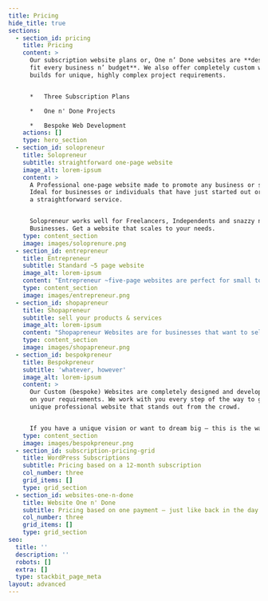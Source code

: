 ```yaml
---
title: Pricing
hide_title: true
sections:
  - section_id: pricing
    title: Pricing
    content: >
      Our subscription website plans or, One n’ Done websites are **designed to
      fit every business n’ budget**. We also offer completely custom website
      builds for unique, highly complex project requirements.


      *   Three Subscription Plans

      *   One n' Done Projects

      *   Bespoke Web Development
    actions: []
    type: hero_section
  - section_id: solopreneur
    title: Solopreneur
    subtitle: straightforward one-page website
    image_alt: lorem-ipsum
    content: >
      A Professional one-page website made to promote any business or service.
      Ideal for businesses or individuals that have just started out or provide
      a straightforward service.


      Solopreneur works well for Freelancers, Independents and snazzy new
      Businesses. Get a website that scales to your needs.
    type: content_section
    image: images/soloprenure.png
  - section_id: entrepreneur
    title: Entrepreneur
    subtitle: Standard ~5 page website
    image_alt: lorem-ipsum
    content: "Entrepreneur ~five-page websites are perfect for small to medium-sized businesses and freelancers, that want to provide standard services to their\_customers.\n\nIdeal for anyone in the Art & Beauty, Design, Construction and Legal industries.\n"
    type: content_section
    image: images/entrepreneur.png
  - section_id: shopapreneur
    title: Shopapreneur
    subtitle: sell your products & services
    image_alt: lorem-ipsum
    content: "Shopapreneur Websites are for businesses that want to sell products or services online. All eCommerce websites are built using WooCommerce allowing for a large selection of plugins and store customizations.\n\nAll Stores are integrated with PayPal or Stripe as standard gateways. With an added charge we can integrate your\_store with\_[*almost any other payment gateway*](https://woocommerce.com/product-category/woocommerce-extensions/payment-gateways/)\_you require.\n"
    type: content_section
    image: images/shopapreneur.png
  - section_id: bespokpreneur
    title: Bespokpreneur
    subtitle: 'whatever, however'
    image_alt: lorem-ipsum
    content: >
      Our Custom (bespoke) Websites are completely designed and developed based
      on your requirements. We work with you every step of the way to get that
      unique professional website that stands out from the crowd.


      If you have a unique vision or want to dream big – this is the way to go.
    type: content_section
    image: images/bespokpreneur.png
  - section_id: subscription-pricing-grid
    title: WordPress Subscriptions
    subtitle: Pricing based on a 12-month subscription
    col_number: three
    grid_items: []
    type: grid_section
  - section_id: websites-one-n-done
    title: Website One n' Done
    subtitle: Pricing based on one payment – just like back in the day.
    col_number: three
    grid_items: []
    type: grid_section
seo:
  title: ''
  description: ''
  robots: []
  extra: []
  type: stackbit_page_meta
layout: advanced
---
```

